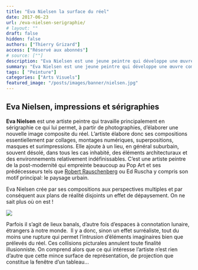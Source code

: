 ```yaml
---
title: "Eva Nielsen la surface du réel"
date: 2017-06-23
url: /eva-nielsen-serigraphie/
# layout: ""
draft: false
hidden: false
authors: ["Thierry Grizard"]
access: ["Réservé aux abonnés"]
# source: [""]
description: "Eva Nielsen est une jeune peintre qui développe une œuvre comme une élégie du suburbain, les lieux et leurs images se mêlent dans des sérigraphies savantes"
summary: "Eva Nielsen est une jeune peintre qui développe une œuvre comme une élégie du suburbain, les lieux et leurs images se mêlent dans des sérigraphies savantes"
tags: [ "Peinture"]
categories: ["Arts Visuels"]
featured_image: "/posts/images/banner/nielsen.jpg"
---
```

## Eva Nielsen, impressions et sérigraphies

**Eva Nielsen** est une artiste peintre qui travaille principalement en sérigraphie ce qui lui permet, à partir de photographies, d’élaborer une nouvelle image composite du réel. L’artiste élabore donc ses compositions essentiellement par collages, montages numériques, superpositions, masques et surimpressions. Elle ajoute à un lieu, en général suburbain, souvent désolé, dans tous les cas inhabité, des éléments architecturaux et des environnements relativement indéfinissables. C’est une artiste peintre de la post-modernité qui empreinte beaucoup au Pop Art et ses prédécesseurs tels que [Robert Rauschenberg](/robert-rauschenberg-vaporous-fantasies/) ou Ed Ruscha y compris son motif principal: le paysage urbain.

Eva Nielsen crée par ses compositions aux perspectives multiples et par conséquent aux plans de réalité disjoints un effet de dépaysement. On ne sait plus où on est !

![](/posts/images/nielsen/eva-nielsen-serigraphie-painting-artiste-peintre-exposition.jpg)

Parfois il s’agit de lieux banals, d’autre fois d’espaces à connotation lunaire, étrangers à notre monde.  Il y a donc, sinon un effet surréaliste, tout du moins une rupture qui permet l’intrusion d’éléments imaginaires bien que prélevés du réel. Ces collisions picturales annulent toute finalité illusionniste. On comprend alors que ce qui intéresse l’artiste n’est rien d’autre que cette mince surface de représentation, de projection que constitue la fenêtre d’un tableau...